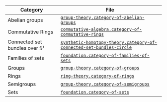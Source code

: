 | Category                      | File                                                                                                                                          |
| ----------------------------- | --------------------------------------------------------------------------------------------------------------------------------------------- |
| Abelian groups                | [`group-theory.category-of-abelian-groups`](group-theory.category-of-abelian-groups.md)                                                       |
| Commutative Rings             | [`commutative-algebra.category-of-commutative-rings`](commutative-algebra.category-of-commutative-rings.md)                                   |
| Connected set bundles over 𝕊¹ | [`synthetic-homotopy-theory.category-of-connected-set-bundles-circle`](synthetic-homotopy-theory.category-of-connected-set-bundles-circle.md) |
| Families of sets              | [`foundation.category-of-families-of-sets`](foundation.category-of-families-of-sets.md)                                                       |
| Groups                        | [`group-theory.category-of-groups`](group-theory.category-of-groups.md)                                                                       |
| Rings                         | [`ring-theory.category-of-rings`](ring-theory.category-of-rings.md)                                                                           |
| Semigroups                    | [`group-theory.category-of-semigroups`](group-theory.category-of-semigroups.md)                                                               |
| Sets                          | [`foundation.category-of-sets`](foundation.category-of-sets.md)                                                                               |
